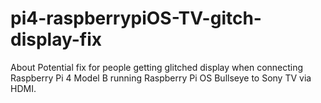 # pi4-raspberrypiOS-TV-gitch-display-fix
About Potential fix for people getting glitched display when connecting Raspberry Pi 4 Model B running Raspberry Pi OS Bullseye to Sony TV via HDMI.
